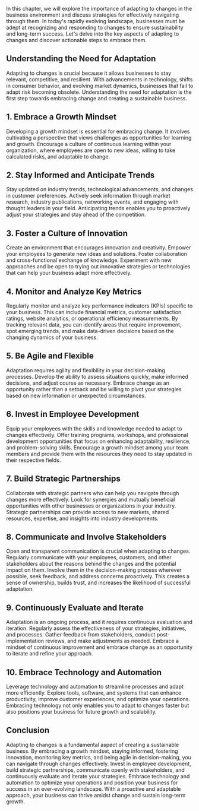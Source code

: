 
In this chapter, we will explore the importance of adapting to changes in the business environment and discuss strategies for effectively navigating through them. In today's rapidly evolving landscape, businesses must be adept at recognizing and responding to changes to ensure sustainability and long-term success. Let's delve into the key aspects of adapting to changes and discover actionable steps to embrace them.

**Understanding the Need for Adaptation**
-----------------------------------------

Adapting to changes is crucial because it allows businesses to stay relevant, competitive, and resilient. With advancements in technology, shifts in consumer behavior, and evolving market dynamics, businesses that fail to adapt risk becoming obsolete. Understanding the need for adaptation is the first step towards embracing change and creating a sustainable business.

**1. Embrace a Growth Mindset**
-------------------------------

Developing a growth mindset is essential for embracing change. It involves cultivating a perspective that views challenges as opportunities for learning and growth. Encourage a culture of continuous learning within your organization, where employees are open to new ideas, willing to take calculated risks, and adaptable to change.

**2. Stay Informed and Anticipate Trends**
------------------------------------------

Stay updated on industry trends, technological advancements, and changes in customer preferences. Actively seek information through market research, industry publications, networking events, and engaging with thought leaders in your field. Anticipating trends enables you to proactively adjust your strategies and stay ahead of the competition.

**3. Foster a Culture of Innovation**
-------------------------------------

Create an environment that encourages innovation and creativity. Empower your employees to generate new ideas and solutions. Foster collaboration and cross-functional exchange of knowledge. Experiment with new approaches and be open to trying out innovative strategies or technologies that can help your business adapt more effectively.

**4. Monitor and Analyze Key Metrics**
--------------------------------------

Regularly monitor and analyze key performance indicators (KPIs) specific to your business. This can include financial metrics, customer satisfaction ratings, website analytics, or operational efficiency measurements. By tracking relevant data, you can identify areas that require improvement, spot emerging trends, and make data-driven decisions based on the changing dynamics of your business.

**5. Be Agile and Flexible**
----------------------------

Adaptation requires agility and flexibility in your decision-making processes. Develop the ability to assess situations quickly, make informed decisions, and adjust course as necessary. Embrace change as an opportunity rather than a setback and be willing to pivot your strategies based on new information or unexpected circumstances.

**6. Invest in Employee Development**
-------------------------------------

Equip your employees with the skills and knowledge needed to adapt to changes effectively. Offer training programs, workshops, and professional development opportunities that focus on enhancing adaptability, resilience, and problem-solving skills. Encourage a growth mindset among your team members and provide them with the resources they need to stay updated in their respective fields.

**7. Build Strategic Partnerships**
-----------------------------------

Collaborate with strategic partners who can help you navigate through changes more effectively. Look for synergies and mutually beneficial opportunities with other businesses or organizations in your industry. Strategic partnerships can provide access to new markets, shared resources, expertise, and insights into industry developments.

**8. Communicate and Involve Stakeholders**
-------------------------------------------

Open and transparent communication is crucial when adapting to changes. Regularly communicate with your employees, customers, and other stakeholders about the reasons behind the changes and the potential impact on them. Involve them in the decision-making process wherever possible, seek feedback, and address concerns proactively. This creates a sense of ownership, builds trust, and increases the likelihood of successful adaptation.

**9. Continuously Evaluate and Iterate**
----------------------------------------

Adaptation is an ongoing process, and it requires continuous evaluation and iteration. Regularly assess the effectiveness of your strategies, initiatives, and processes. Gather feedback from stakeholders, conduct post-implementation reviews, and make adjustments as needed. Embrace a mindset of continuous improvement and embrace change as an opportunity to iterate and refine your approach.

**10. Embrace Technology and Automation**
-----------------------------------------

Leverage technology and automation to streamline processes and adapt more efficiently. Explore tools, software, and systems that can enhance productivity, improve customer experiences, and optimize your operations. Embracing technology not only enables you to adapt to changes faster but also positions your business for future growth and scalability.

**Conclusion**
--------------

Adapting to changes is a fundamental aspect of creating a sustainable business. By embracing a growth mindset, staying informed, fostering innovation, monitoring key metrics, and being agile in decision-making, you can navigate through changes effectively. Invest in employee development, build strategic partnerships, communicate openly with stakeholders, and continuously evaluate and iterate your strategies. Embrace technology and automation to optimize your operations and position your business for success in an ever-evolving landscape. With a proactive and adaptable approach, your business can thrive amidst change and sustain long-term growth.
